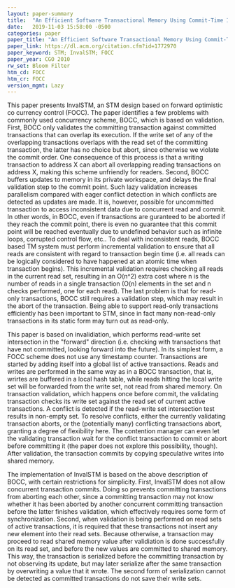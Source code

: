 ```yaml
---
layout: paper-summary
title:  "An Efficient Software Transactional Memory Using Commit-Time Invalidation"
date:   2019-11-03 15:58:00 -0500
categories: paper
paper_title: "An Efficient Software Transactional Memory Using Commit-Time Invalidation"
paper_link: https://dl.acm.org/citation.cfm?id=1772970
paper_keyword: STM; InvalSTM; FOCC
paper_year: CGO 2010
rw_set: Bloom Filter
htm_cd: FOCC
htm_cr: FOCC
version_mgmt: Lazy
---
```


This paper presents InvalSTM, an STM design based on forward optimistic co currency control (FOCC). The paper identifies
a few problems with commonly used concurrency scheme, BOCC, which is based on validation. First, BOCC only validates the 
committing transaction against committed transactions that can overlap its execution. If the write set of any of the 
overlapping transactions overlaps with the read set of the committing transaction, the latter has no choice but abort,
since otherwise we violate the commit order. One consequence of this process is that a writing transaction to address X
can abort all overlapping reading transactions on address X, making this scheme unfriendly for readers. Second, BOCC
buffers updates to memory in its private workspace, and delays the final validation step to the commit point. Such
lazy validation increases parallelism compared with eager conflict detection in which conflicts are detected as updates
are made. It is, however, possible for uncommitted transaction to access inconsistent data due to concurrent read
and commit. In other words, in BOCC, even if transactions are guranteed to be aborted if they reach the commit point,
there is even no guarantee that this commit point will be reached eventually due to undefined behavior such as infinite 
loops, corrupted control flow, etc.. To deal with inconsistent reads, BOCC based TM system must perform incremental validation
to ensure that all reads are consistent with regard to transaction begin time (i.e. all reads can be logically considered
to have happened at an atomic time when transaction begins). This incremental validation requires checking all reads in
the current read set, resulting in an O(n^2) extra cost where n is the number of reads in a single transaction (O(n) elements 
in the set and n checks performed, one for each read). The last problem is that for read-only transactions, BOCC still 
requires a validation step, which may result in the abort of the transaction. Being able to support read-only transactions
efficiently has been important to STM, since in fact many non-read-only transactions in its static form may turn out
as read-only.

This paper is based on invalidiation, which performs read-write set intersection in the "forward" direction (i.e. checking
with transactions that have not committed, looking forward into the future). In its simplest form, a FOCC scheme does 
not use any timestamp counter. Transactions are started by adding itself into a global list of active transactions.
Reads and writes are performed in the same way as in a BOCC transaction, that is, wrirtes are buffered in a local hash
table, while reads hitting the local write set will be forwarded from the write set, not read from shared memory. On
transaction validation, which happens once before commit, the validating transaction checks its write set against the 
read set of current active transactions. A conflict is detected if the read-write set intersection test results in non-empty
set. To resolve conflicts, either the currently validating transaction aborts, or the (potentially many) conflicting 
transactions abort, granting a degree of flexibility here. The contention manager can even let the validating transaction
wait for the conflict transaction to commit or abort before committing it (the paper does not explore this possibility,
though). After validation, the transaction commits by copying speculative writes into shared memory.

The implementation of InvalSTM is based on the above description of BOCC, with certain restrictions for simplicity.
First, InvalSTM does not allow concurrent transaction commits. Doing so prevents committing transactions from aborting 
each other, since a committing transaction may not know whether it has been aborted by another concurrent committing 
transaction before the latter finishes validation, which effectively requires some form of synchronization. Second, when
validation is being performed on read sets of active transactions, it is required that these transactions not insert
any new element into their read sets. Because otherwise, a transaction may proceed to read shared memory value after 
validiation is done successfully on its read set, and before the new values are committed to shared memory. This way,
the transaction is serialized before the committing transaction by not observing its update, but may later serialize 
after the same transaction by overwriting a value that it wrote. The second form of serialization cannot be detected as 
committed transactions do not save their write sets.